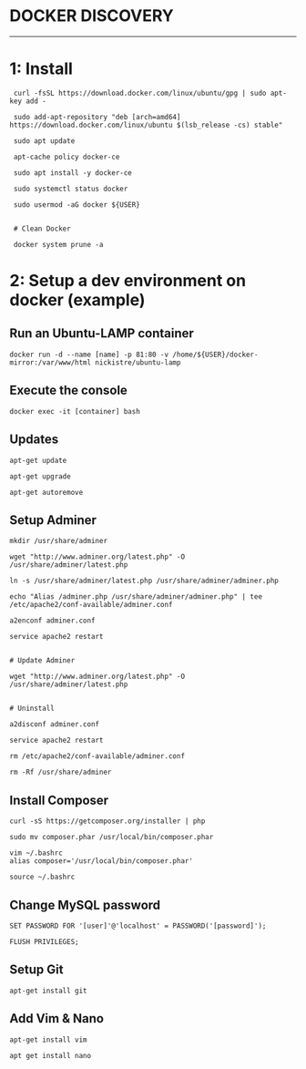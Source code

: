 # DOCKER DISCOVERY

---

# 1: Install

 ````
  curl -fsSL https://download.docker.com/linux/ubuntu/gpg | sudo apt-key add -

  sudo add-apt-repository "deb [arch=amd64] https://download.docker.com/linux/ubuntu $(lsb_release -cs) stable"

  sudo apt update

  apt-cache policy docker-ce

  sudo apt install -y docker-ce

  sudo systemctl status docker

  sudo usermod -aG docker ${USER}


  # Clean Docker

  docker system prune -a
  ````
  
  
# 2: Setup a dev environment on docker (example)

 ## Run an Ubuntu-LAMP container
  ````
  docker run -d --name [name] -p 81:80 -v /home/${USER}/docker-mirror:/var/www/html nickistre/ubuntu-lamp
  ````

 ## Execute the console
  ````
  docker exec -it [container] bash
  ````

 ## Updates
  ````
  apt-get update

  apt-get upgrade

  apt-get autoremove
 ````

 ## Setup Adminer
  ````
  mkdir /usr/share/adminer

  wget "http://www.adminer.org/latest.php" -O /usr/share/adminer/latest.php

  ln -s /usr/share/adminer/latest.php /usr/share/adminer/adminer.php

  echo "Alias /adminer.php /usr/share/adminer/adminer.php" | tee /etc/apache2/conf-available/adminer.conf

  a2enconf adminer.conf

  service apache2 restart


  # Update Adminer

  wget "http://www.adminer.org/latest.php" -O /usr/share/adminer/latest.php


  # Uninstall

  a2disconf adminer.conf

  service apache2 restart

  rm /etc/apache2/conf-available/adminer.conf

  rm -Rf /usr/share/adminer
  ````
  
 ## Install Composer
 ````
 curl -sS https://getcomposer.org/installer | php
 
 sudo mv composer.phar /usr/local/bin/composer.phar
 
 vim ~/.bashrc
 alias composer='/usr/local/bin/composer.phar'
 
 source ~/.bashrc
 ````

 ## Change MySQL password
  ````
  SET PASSWORD FOR '[user]'@'localhost' = PASSWORD('[password]');

  FLUSH PRIVILEGES;
  ````

 ## Setup Git
  ````
  apt-get install git
  ````

 ## Add Vim & Nano
  ````
  apt-get install vim

  apt get install nano
  ````

